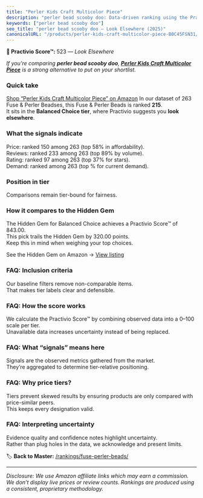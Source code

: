 ```yaml
---
title: "Perler Kids Craft Multicolor Piece"
description: "perler bead scooby doo: Data-driven ranking using the Practivio Score™. Positioned by quality, value, demand, findability, momentum."
keywords: ["perler bead scooby doo"]
seo_title: "perler bead scooby doo — Look Elsewhere (2025)"
canonicalURL: "/products/perler-kids-craft-multicolor-piece-B0C45FSN31/"
---
```


**🚫 Practivio Score™:** 523 — _Look Elsewhere_


*If you're comparing **perler bead scooby doo**, **[Perler Kids Craft Multicolor Piece](https://www.amazon.com/dp/B0C45FSN31?tag=practivio-20)** is a strong alternative to put on your shortlist.*
### Quick take
[Shop “Perler Kids Craft Multicolor Piece” on Amazon](https://www.amazon.com/dp/B0C45FSN31?tag=practivio-20)
In our dataset of 263 Fuse & Perler Beadses, this Fuse & Perler Beads is ranked **215**.  
It sits in the **Balanced Choice tier**, where Practivio suggests you **look elsewhere**.

### What the signals indicate
Price: ranked 150 among 263 (top 58% in affordability).  
Reviews: ranked 233 among 263 (top 89% by volume).  
Rating: ranked 97 among 263 (top 37% for stars).  
Demand: ranked  among 263 (top % for current demand).

### Position in tier
Comparisons remain tier-bound for fairness.

### How it compares to the Hidden Gem
The Hidden Gem for Balanced Choice achieves a Practivio Score™ of 843.00.  
This pick trails the Hidden Gem by 320.00 points.  
Keep this in mind when weighing your top choices.  

See the Hidden Gem on Amazon → [View listing](https://www.amazon.com/dp/B013TS50NQ?tag=practivio-20)

### FAQ: Inclusion criteria
Our baseline filters remove non-comparable items.  
That makes tier labels clear and defensible.

### FAQ: How the score works
We calculate the Practivio Score™ by combining observed data into a 0–100 scale per tier.  
Unavailable data increases uncertainty instead of being replaced.

### FAQ: What “signals” means here
Signals are the observed metrics gathered from the market.  
They’re aggregated to determine tier-relative positioning.

### FAQ: Why price tiers?
Tiers prevent skewed results by ensuring products are only compared with price-similar peers.  
This keeps every designation valid.

### FAQ: Interpreting uncertainty
Evidence quality and confidence notes highlight uncertainty.  
Rather than plug holes in the data, we acknowledge and present limits.


🏷️ **Back to Master:** [/rankings/fuse-perler-beads/](/rankings/fuse-perler-beads/)

---
_Disclosure: We use Amazon affiliate links which may earn a commission. We don’t display live prices or review counts. Rankings are produced using a consistent, proprietary methodology._
